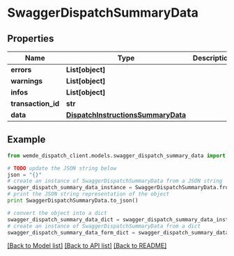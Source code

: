 # SwaggerDispatchSummaryData


## Properties

Name | Type | Description | Notes
------------ | ------------- | ------------- | -------------
**errors** | **List[object]** |  | [optional] 
**warnings** | **List[object]** |  | [optional] 
**infos** | **List[object]** |  | [optional] 
**transaction_id** | **str** |  | [optional] 
**data** | [**DispatchInstructionsSummaryData**](DispatchInstructionsSummaryData.md) |  | [optional] 

## Example

```python
from wemde_dispatch_client.models.swagger_dispatch_summary_data import SwaggerDispatchSummaryData

# TODO update the JSON string below
json = "{}"
# create an instance of SwaggerDispatchSummaryData from a JSON string
swagger_dispatch_summary_data_instance = SwaggerDispatchSummaryData.from_json(json)
# print the JSON string representation of the object
print SwaggerDispatchSummaryData.to_json()

# convert the object into a dict
swagger_dispatch_summary_data_dict = swagger_dispatch_summary_data_instance.to_dict()
# create an instance of SwaggerDispatchSummaryData from a dict
swagger_dispatch_summary_data_form_dict = swagger_dispatch_summary_data.from_dict(swagger_dispatch_summary_data_dict)
```
[[Back to Model list]](../README.md#documentation-for-models) [[Back to API list]](../README.md#documentation-for-api-endpoints) [[Back to README]](../README.md)


